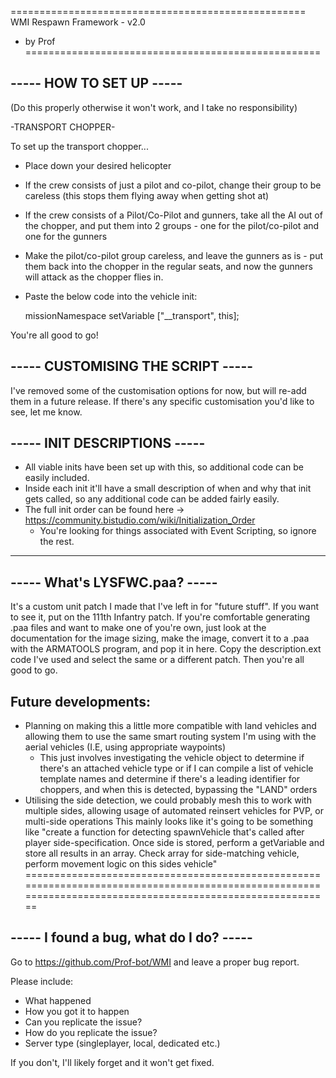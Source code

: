 ===================================================
WMI Respawn Framework - v2.0
- by Prof
===================================================

----- HOW TO SET UP ----- 
-------------------------
(Do this properly otherwise it won't work, and I take no responsibility)

-TRANSPORT CHOPPER-

To set up the transport chopper...

* Place down your desired helicopter
* If the crew consists of just a pilot and co-pilot, change their group to be careless (this stops them flying away when getting shot at)
* If the crew consists of a Pilot/Co-Pilot and gunners, take all the AI out of the chopper, and put them into 2 groups - one for the pilot/co-pilot and one for the gunners
* Make the pilot/co-pilot group careless, and leave the gunners as is - put them back into the chopper in the regular seats, and now the gunners will attack as the chopper flies in.
* Paste the below code into the vehicle init:

	missionNamespace setVariable ["__transport", this];

You're all good to go!


----- CUSTOMISING THE SCRIPT -----
----------------------------------

I've removed some of the customisation options for now, but will re-add them in a future release.
If there's any specific customisation you'd like to see, let me know.


----- INIT DESCRIPTIONS -----
-----------------------------

* All viable inits have been set up with this, so additional code can be easily included.
* Inside each init it'll have a small description of when and why that init gets called, so any additional code can be added fairly easily.
* The full init order can be found here -> https://community.bistudio.com/wiki/Initialization_Order
	* You're looking for things associated with Event Scripting, so ignore the rest.


----------------------------------------------------------------------------------------------------------------------------------------------------------

----- What's LYSFWC.paa? -----
------------------------------

It's a custom unit patch I made that I've left in for "future stuff". If you want to see it, put on the 111th Infantry patch.
If you're comfortable generating .paa files and want to make one of you're own, just look at the documentation for the image sizing,
make the image, convert it to a .paa with the ARMATOOLS program, and pop it in here. Copy the description.ext code I've used and select the same or a different patch.
Then you're all good to go.


Future developments:
--------------------
- Planning on making this a little more compatible with land vehicles and allowing them to use the same smart routing system I'm using with the aerial vehicles (I.E, using appropriate waypoints)
	- This just involves investigating the vehicle object to determine if there's an attached vehicle type
or if I can compile a list of vehicle template names and determine if there's a leading identifier for choppers, and when this is detected, bypassing the "LAND" orders
- Utilising the side detection, we could probably mesh this to work with multiple sides, allowing usage of automated reinsert vehicles for PVP, or multi-side operations
This mainly looks like it's going to be something like "create a function for detecting spawnVehicle that's called after player side-specification. Once side is stored,
perform a getVariable and store all results in an array. Check array for side-matching vehicle, perform movement logic on this sides vehicle"
===========================================================================================================================================================

----- I found a bug, what do I do? -----
----------------------------------------

Go to https://github.com/Prof-bot/WMI and leave a proper bug report.

Please include:
  - What happened
  - How you got it to happen
  - Can you replicate the issue?
  - How do you replicate the issue?
  - Server type (singleplayer, local, dedicated etc.)

If you don't, I'll likely forget and it won't get fixed.